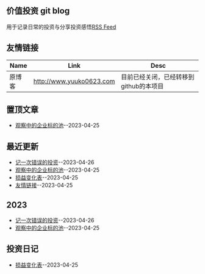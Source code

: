 ## 价值投资 git blog
用于记录日常的投资与分享投资感悟[RSS Feed](https://raw.githubusercontent.com/yuuko0623/life/master/feed.xml)
## 友情链接
| Name | Link | Desc | 
 | ---- | ---- | ---- |
| 原博客 | http://www.yuuko0623.com | 目前已经关闭，已经转移到github的本项目 |
## 置顶文章
- [观察中的企业标的池](https://github.com/yuuko0623/life/issues/8)--2023-04-25
## 最近更新
- [记一次错误的投资](https://github.com/yuuko0623/life/issues/9)--2023-04-26
- [观察中的企业标的池](https://github.com/yuuko0623/life/issues/8)--2023-04-25
- [损益变化表](https://github.com/yuuko0623/life/issues/7)--2023-04-25
- [友情链接](https://github.com/yuuko0623/life/issues/6)--2023-04-25
## 2023
- [记一次错误的投资](https://github.com/yuuko0623/life/issues/9)--2023-04-26
- [观察中的企业标的池](https://github.com/yuuko0623/life/issues/8)--2023-04-25
## 投资日记
- [损益变化表](https://github.com/yuuko0623/life/issues/7)--2023-04-25
